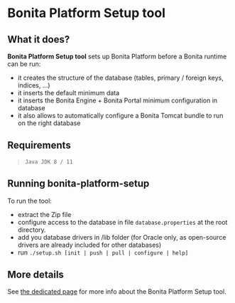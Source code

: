 Bonita Platform Setup tool
===

What it does?
---
**Bonita Platform Setup tool** sets up Bonita Platform before a Bonita runtime can be run:

* it creates the structure of the database (tables, primary / foreign keys, indices, ...)
* it inserts the default minimum data 
* it inserts the Bonita Engine + Bonita Portal minimum configuration in database
* it also allows to automatically configure a Bonita Tomcat bundle to run on the right database

Requirements
---
>     Java JDK 8 / 11

Running bonita-platform-setup
---
To run the tool:

* extract the Zip file
* configure access to the database in file `database.properties` at the root directory.
* add you database drivers in /lib folder (for Oracle only, as open-source drivers are already included for other databases)
* run `./setup.sh [init | push | pull | configure | help]`

More details
---
See [the dedicated page](https://documentation.bonitasoft.com/bonita/current/BonitaBPM_platform_setup) for more info
about the Bonita Platform Setup tool.